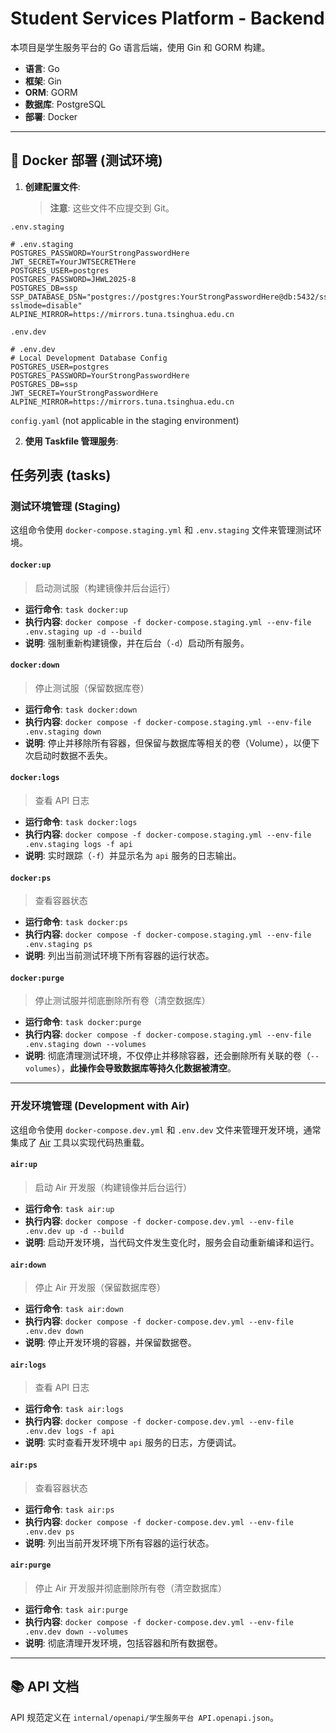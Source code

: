 # Student Services Platform - Backend

本项目是学生服务平台的 Go 语言后端，使用 Gin 和 GORM 构建。

-   **语言**: Go
-   **框架**: Gin
-   **ORM**: GORM
-   **数据库**: PostgreSQL
-   **部署**: Docker

---

## 🐳 Docker 部署 (测试环境)

1.  **创建配置文件**:
    > **注意**: 这些文件不应提交到 Git。

`.env.staging`

```dotenv
# .env.staging
POSTGRES_PASSWORD=YourStrongPasswordHere
JWT_SECRET=YourJWTSECRETHere
POSTGRES_USER=postgres
POSTGRES_PASSWORD=JHWL2025-8
POSTGRES_DB=ssp
SSP_DATABASE_DSN="postgres://postgres:YourStrongPasswordHere@db:5432/ssp?sslmode=disable"
ALPINE_MIRROR=https://mirrors.tuna.tsinghua.edu.cn
```

`.env.dev`

```dotenv
# .env.dev
# Local Development Database Config
POSTGRES_USER=postgres
POSTGRES_PASSWORD=YourStrongPasswordHere
POSTGRES_DB=ssp
JWT_SECRET=YourStrongPasswordHere
ALPINE_MIRROR=https://mirrors.tuna.tsinghua.edu.cn
```

`config.yaml` (not applicable in the staging environment)

2.  **使用 Taskfile 管理服务**:

## 任务列表 (tasks)

### 测试环境管理 (Staging)

这组命令使用 `docker-compose.staging.yml` 和 `.env.staging` 文件来管理测试环境。

#### `docker:up`

> 启动测试服（构建镜像并后台运行）

-   **运行命令**: `task docker:up`
-   **执行内容**: `docker compose -f docker-compose.staging.yml --env-file .env.staging up -d --build`
-   **说明**: 强制重新构建镜像，并在后台（`-d`）启动所有服务。

#### `docker:down`

> 停止测试服（保留数据库卷）

-   **运行命令**: `task docker:down`
-   **执行内容**: `docker compose -f docker-compose.staging.yml --env-file .env.staging down`
-   **说明**: 停止并移除所有容器，但保留与数据库等相关的卷（Volume），以便下次启动时数据不丢失。

#### `docker:logs`

> 查看 API 日志

-   **运行命令**: `task docker:logs`
-   **执行内容**: `docker compose -f docker-compose.staging.yml --env-file .env.staging logs -f api`
-   **说明**: 实时跟踪（`-f`）并显示名为 `api` 服务的日志输出。

#### `docker:ps`

> 查看容器状态

-   **运行命令**: `task docker:ps`
-   **执行内容**: `docker compose -f docker-compose.staging.yml --env-file .env.staging ps`
-   **说明**: 列出当前测试环境下所有容器的运行状态。

#### `docker:purge`

> 停止测试服并彻底删除所有卷（清空数据库）

-   **运行命令**: `task docker:purge`
-   **执行内容**: `docker compose -f docker-compose.staging.yml --env-file .env.staging down --volumes`
-   **说明**: 彻底清理测试环境，不仅停止并移除容器，还会删除所有关联的卷（`--volumes`），**此操作会导致数据库等持久化数据被清空**。

---

### 开发环境管理 (Development with Air)

这组命令使用 `docker-compose.dev.yml` 和 `.env.dev` 文件来管理开发环境，通常集成了 [Air](https://github.com/cosmtrek/air) 工具以实现代码热重载。

#### `air:up`

> 启动 Air 开发服（构建镜像并后台运行）

-   **运行命令**: `task air:up`
-   **执行内容**: `docker compose -f docker-compose.dev.yml --env-file .env.dev up -d --build`
-   **说明**: 启动开发环境，当代码文件发生变化时，服务会自动重新编译和运行。

#### `air:down`

> 停止 Air 开发服（保留数据库卷）

-   **运行命令**: `task air:down`
-   **执行内容**: `docker compose -f docker-compose.dev.yml --env-file .env.dev down`
-   **说明**: 停止开发环境的容器，并保留数据卷。

#### `air:logs`

> 查看 API 日志

-   **运行命令**: `task air:logs`
-   **执行内容**: `docker compose -f docker-compose.dev.yml --env-file .env.dev logs -f api`
-   **说明**: 实时查看开发环境中 `api` 服务的日志，方便调试。

#### `air:ps`

> 查看容器状态

-   **运行命令**: `task air:ps`
-   **执行内容**: `docker compose -f docker-compose.dev.yml --env-file .env.dev ps`
-   **说明**: 列出当前开发环境下所有容器的运行状态。

#### `air:purge`

> 停止 Air 开发服并彻底删除所有卷（清空数据库）

-   **运行命令**: `task air:purge`
-   **执行内容**: `docker compose -f docker-compose.dev.yml --env-file .env.dev down --volumes`
-   **说明**: 彻底清理开发环境，包括容器和所有数据卷。

---

## 📚 API 文档

API 规范定义在 `internal/openapi/学生服务平台 API.openapi.json`。